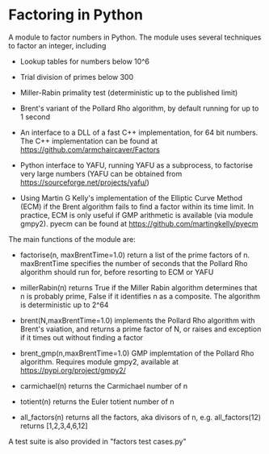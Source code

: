 # Factoring in Python

A module to factor numbers in Python. The module uses several techniques to factor an integer, including 

   - Lookup tables for numbers below 10^6
   
   - Trial division of primes below 300
   
   - Miller-Rabin primality test (deterministic up to the published limit)
   
   - Brent's variant of the Pollard Rho algorithm, by default running for up to 1 second
   
   - An interface to a DLL of a fast C++ implementation, for 64 bit numbers. The C++ implementation can be found at https://github.com/armchaircaver/Factors
   
   - Python interface to YAFU, running YAFU as a subprocess, to factorise very large numbers (YAFU can be obtained from https://sourceforge.net/projects/yafu/)
   
   - Using Martin G Kelly's implementation of the Elliptic Curve Method (ECM) if the Brent algorithm fails to find a factor within its time limit. In practice, ECM is only useful if GMP arithmetic is available (via module gmpy2). pyecm can be found at https://github.com/martingkelly/pyecm

The main functions of the module are:
- factorise(n, maxBrentTime=1.0) return a list of the prime factors of n. maxBrentTime specifies the number of seconds that the Pollard Rho algorithm should run for, before resorting to ECM or YAFU

- millerRabin(n) returns True if the Miller Rabin algorithm determines that n is probably prime, False if it identifies n as a composite. The algorithm is deterministic up to 2^64

- brent(N,maxBrentTime=1.0) implements the Pollard Rho algorithm with Brent's vaiation, and returns a prime factor of N, or raises and exception if it times out without finding a factor

- brent_gmp(n,maxBrentTime=1.0) GMP implemtation of the Pollard Rho algorithm. Requires module gmpy2, available at https://pypi.org/project/gmpy2/

- carmichael(n) returns the Carmichael number of n

- totient(n) returns the Euler totient number of n
- all_factors(n) returns all the factors, aka divisors of n, e.g. all_factors(12) returns [1,2,3,4,6,12]


A test suite is also provided in "factors test cases.py"



